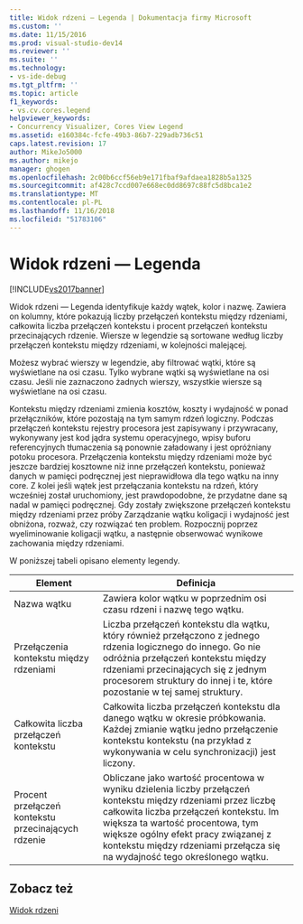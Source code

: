 ```yaml
---
title: Widok rdzeni — Legenda | Dokumentacja firmy Microsoft
ms.custom: ''
ms.date: 11/15/2016
ms.prod: visual-studio-dev14
ms.reviewer: ''
ms.suite: ''
ms.technology:
- vs-ide-debug
ms.tgt_pltfrm: ''
ms.topic: article
f1_keywords:
- vs.cv.cores.legend
helpviewer_keywords:
- Concurrency Visualizer, Cores View Legend
ms.assetid: e160384c-fcfe-49b3-86b7-229adb736c51
caps.latest.revision: 17
author: MikeJo5000
ms.author: mikejo
manager: ghogen
ms.openlocfilehash: 2c00b6ccf56eb9e171fbaf9afdaea1828b5a1325
ms.sourcegitcommit: af428c7ccd007e668ec0dd8697c88fc5d8bca1e2
ms.translationtype: MT
ms.contentlocale: pl-PL
ms.lasthandoff: 11/16/2018
ms.locfileid: "51783106"
---
```

# <a name="cores-view-legend"></a>Widok rdzeni — Legenda
[!INCLUDE[vs2017banner](../includes/vs2017banner.md)]

Widok rdzeni — Legenda identyfikuje każdy wątek, kolor i nazwę. Zawiera on kolumny, które pokazują liczby przełączeń kontekstu między rdzeniami, całkowita liczba przełączeń kontekstu i procent przełączeń kontekstu przecinających rdzenie. Wiersze w legendzie są sortowane według liczby przełączeń kontekstu między rdzeniami, w kolejności malejącej.  
  
 Możesz wybrać wierszy w legendzie, aby filtrować wątki, które są wyświetlane na osi czasu. Tylko wybrane wątki są wyświetlane na osi czasu. Jeśli nie zaznaczono żadnych wierszy, wszystkie wiersze są wyświetlane na osi czasu.  
  
 Kontekstu między rdzeniami zmienia kosztów, koszty i wydajność w ponad przełączników, które pozostają na tym samym rdzeń logiczny. Podczas przełączeń kontekstu rejestry procesora jest zapisywany i przywracany, wykonywany jest kod jądra systemu operacyjnego, wpisy buforu referencyjnych tłumaczenia są ponownie załadowany i jest opróżniany potoku procesora. Przełączenia kontekstu między rdzeniami może być jeszcze bardziej kosztowne niż inne przełączeń kontekstu, ponieważ danych w pamięci podręcznej jest nieprawidłowa dla tego wątku na inny core. Z kolei jeśli wątek jest przełączania kontekstu na rdzeń, który wcześniej został uruchomiony, jest prawdopodobne, że przydatne dane są nadal w pamięci podręcznej. Gdy zostały zwiększone przełączeń kontekstu między rdzeniami przez próby Zarządzanie wątku koligacji i wydajność jest obniżona, rozważ, czy rozwiązać ten problem. Rozpocznij poprzez wyeliminowanie koligacji wątku, a następnie obserwować wynikowe zachowania między rdzeniami.  
  
 W poniższej tabeli opisano elementy legendy.  
  
|Element|Definicja|  
|-------------|----------------|  
|Nazwa wątku|Zawiera kolor wątku w poprzednim osi czasu rdzeni i nazwę tego wątku.|  
|Przełączenia kontekstu między rdzeniami|Liczba przełączeń kontekstu dla wątku, który również przełączono z jednego rdzenia logicznego do innego. Go nie odróżnia przełączeń kontekstu między rdzeniami przecinających się z jednym procesorem struktury do innej i te, które pozostanie w tej samej struktury.|  
|Całkowita liczba przełączeń kontekstu|Całkowita liczba przełączeń kontekstu dla danego wątku w okresie próbkowania. Każdej zmianie wątku jedno przełączenie kontekstu kontekstu (na przykład z wykonywania w celu synchronizacji) jest liczony.|  
|Procent przełączeń kontekstu przecinających rdzenie|Obliczane jako wartość procentowa w wyniku dzielenia liczby przełączeń kontekstu między rdzeniami przez liczbę całkowita liczba przełączeń kontekstu. Im większa ta wartość procentowa, tym większe ogólny efekt pracy związanej z kontekstu między rdzeniami przełącza się na wydajność tego określonego wątku.|  
  
## <a name="see-also"></a>Zobacz też  
 [Widok rdzeni](../profiling/cores-view.md)



